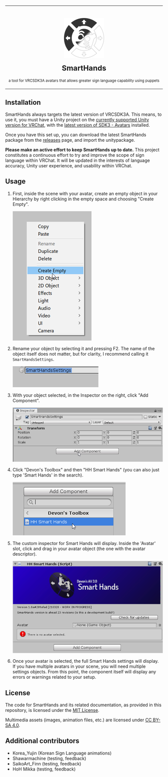***

<h1 align="center">
<sub>
    <img src=".github/assets/smarthands-profile-editor.svg" height="128">
</sub>
<br>
<sub>
    SmartHands
</sub>
</h1>
<p align="center">
<sup>
a tool for VRCSDK3A avatars that allows greater sign language capability using puppets
</sup>

</p>

***

## Installation

SmartHands always targets the latest version of VRCSDK3A. This means, to use it, you must have a Unity project on the [currently supported Unity version for VRChat](https://docs.vrchat.com/docs/current-unity-version), with the [latest version of SDK3 - Avatars](https://vrchat.com/home/download) installed.

Once you have this set up, you can download the latest SmartHands package from the [releases](https://github.com/Gorialis/vrchat-smarthands/releases) page, and import the unitypackage.

**Please make an active effort to keep SmartHands up to date.** This project constitutes a continuous effort to try and improve the scope of sign language within VRChat. It will be updated in the interests of language accuracy, Unity user experience, and usability within VRChat.

## Usage

1. First, inside the scene with your avatar, create an empty object in your Hierarchy by right clicking in the empty space and choosing "Create Empty".

    ![Creation of an empty object](.github/assets/usage_instructions/1_create_empty.png)

2. Rename your object by selecting it and pressing F2. The name of the object itself does not matter, but for clarity, I recommend calling it `SmartHandsSettings`.

    ![Renaming the empty to SmartHandsSettings](.github/assets/usage_instructions/2_rename_empty.png)

3. With your object selected, in the Inspector on the right, click "Add Component".

    ![Clicking Add Component on SmartHandsSettings](.github/assets/usage_instructions/3_add_component.png)

4. Click "Devon's Toolbox" and then "HH Smart Hands" (you can also just type 'Smart Hands' in the search).

    ![Adding Devon's Toolbox > HH Smart Hands](.github/assets/usage_instructions/4_add_smart_hands.png)

5. The custom inspector for Smart Hands will display. Inside the 'Avatar' slot, click and drag in your avatar object (the one with the avatar descriptor).

    ![The custom Smart Hands inspector](.github/assets/usage_instructions/5_custom_inspector.png)

6. Once your avatar is selected, the full Smart Hands settings will display. If you have multiple avatars in your scene, you will need multiple settings objects. From this point, the component itself will display any errors or warnings related to your setup.

## License

The code for SmartHands and its related documentation, as provided in this repository, is licensed under the [MIT License](LICENSE).

Multimedia assets (images, animation files, etc.) are licensed under [CC BY-SA 4.0](https://creativecommons.org/licenses/by-sa/4.0/).

## Additional contributors

- Korea_Yujin (Korean Sign Language animations)
- Shawarmachine (testing, feedback)
- SaikoArt_Finn (testing, feedback)
- HoH Mikka (testing, feedback)
